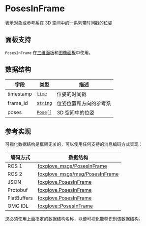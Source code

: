 # PosesInFrame

表示对象或参考系在 3D 空间中的一系列带时间戳的位姿

## 面板支持

`PosesInFrame` 在[三维面板](../panel/2-3d-panel)和[图像面板](../panel/image-panel)中使用。

## 数据结构

| 字段      | 类型                                                                | 描述                                          |
| --------- | ------------------------------------------------------------------- | ---------------------------------------------------- |
| timestamp | [`time`](./built-in%20types#time)     | 位姿的时间戳                                    |
| frame_id  | [`string`](./built-in%20types#string) | 位姿位置和方向的参考系 |
| poses     | [`Pose[]`](./pose)                | 3D 空间中的位姿                                    |

## 参考实现

可视化数据结构是框架无关的，可以使用任何支持的消息编码方式实现：

| 编码方式    | 数据结构                                                                                                                |
| ----------- | --------------------------------------------------------------------------------------------------------------------- |
| ROS 1       | [foxglove\_msgs/PosesInFrame](https://github.com/foxglove/foxglove-sdk/blob/main/schemas/ros1/PosesInFrame.msg)       |
| ROS 2       | [foxglove\_msgs/msg/PosesInFrame](https://github.com/foxglove/foxglove-sdk/blob/main/schemas/ros2/PosesInFrame.msg)   |
| JSON        | [foxglove.PosesInFrame](https://github.com/foxglove/foxglove-sdk/blob/main/schemas/jsonschema/PosesInFrame.json)      |
| Protobuf    | [foxglove.PosesInFrame](https://github.com/foxglove/foxglove-sdk/blob/main/schemas/proto/foxglove/PosesInFrame.proto) |
| FlatBuffers | [foxglove.PosesInFrame](https://github.com/foxglove/foxglove-sdk/blob/main/schemas/flatbuffer/PosesInFrame.fbs)       |
| OMG IDL     | [foxglove::PosesInFrame](https://github.com/foxglove/foxglove-sdk/blob/main/schemas/omgidl/foxglove/PosesInFrame.idl) |

您必须使用上面指定的数据结构名称，以便可视化能够识别该数据结构。
